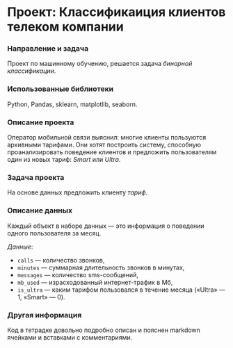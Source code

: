 # Проект: Классификаиция клиентов телеком компании

### Направление и задача
Проект по машинному обучению, решается задача *бинарной классификации*.

### Использованные библиотеки
Python, Pandas, sklearn, matplotlib, seaborn.

### Описание проекта
Оператор мобильной связи выяснил: многие клиенты пользуются архивными тарифами. Они хотят построить систему, способную проанализировать поведение клиентов и предложить пользователям один из новых тариф: *Smart* или *Ultra*.

### Задача проекта
На основе данных предложить клиенту *тариф*.

### Описание данных
Каждый объект в наборе данных — это информация о поведении одного пользователя за месяц. 

*Данные*:
- `сalls` — количество звонков,
- `minutes` — суммарная длительность звонков в минутах,
- `messages` — количество sms-сообщений,
- `mb_used` — израсходованный интернет-трафик в Мб,
- `is_ultra` — каким тарифом пользовался в течение месяца («Ultra» — 1, «Smart» — 0).

### Другая информация
Код в тетрадке довольно подробно описан и пояснен markdown ячейками и вставками с комментариями.
